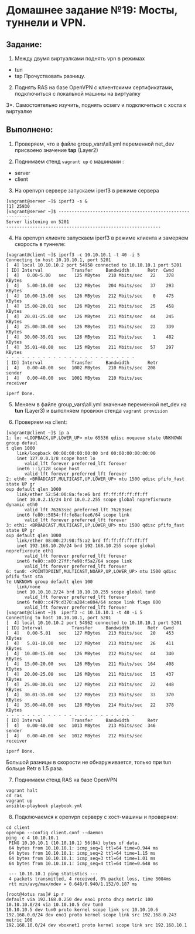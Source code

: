 # **Домашнее задание №19: Мосты, туннели и VPN.**

## **Задание:**
1. Между двумя виртуалками поднять vpn в режимах
- tun
- tap
Прочуствовать разницу.

2. Поднять RAS на базе OpenVPN с клиентскими сертификатами, подключиться с локальной машины на виртуалку

3*. Самостоятельно изучить, поднять ocserv и подключиться с хоста к виртуалке

## **Выполнено:**
1. Проверяем, что в файле group_vars\all.yml переменной net_dev присвоено значение **tap** (Layer2)

2. Поднимаем стенд ```vagrant up``` с машинами :

- server
- client

3. На openvpn сервере запускаем iperf3 в режиме сервера
```
[vagrant@server ~]$ iperf3 -s &
[1] 25930
[vagrant@server ~]$ -----------------------------------------------------------
Server listening on 5201
-----------------------------------------------------------
```
4. На openvpn клиенте запускаем iperf3 в режиме клиента и замеряем
скорость в туннеле:
```
[vagrant@client ~]$ iperf3 -c 10.10.10.1 -t 40 -i 5
Connecting to host 10.10.10.1, port 5201
[  4] local 10.10.10.2 port 54958 connected to 10.10.10.1 port 5201
[ ID] Interval           Transfer     Bandwidth       Retr  Cwnd
[  4]   0.00-5.00   sec   125 MBytes   210 Mbits/sec   22    378 KBytes
[  4]   5.00-10.00  sec   122 MBytes   204 Mbits/sec   37    293 KBytes
[  4]  10.00-15.00  sec   126 MBytes   212 Mbits/sec    0    475 KBytes
[  4]  15.00-20.01  sec   126 MBytes   211 Mbits/sec   25    458 KBytes
[  4]  20.01-25.00  sec   126 MBytes   211 Mbits/sec   44    245 KBytes
[  4]  25.00-30.00  sec   126 MBytes   211 Mbits/sec   22    339 KBytes
[  4]  30.00-35.01  sec   126 MBytes   211 Mbits/sec    1    482 KBytes
[  4]  35.01-40.00  sec   125 MBytes   211 Mbits/sec   57    297 KBytes
- - - - - - - - - - - - - - - - - - - - - - - - -
[ ID] Interval           Transfer     Bandwidth       Retr
[  4]   0.00-40.00  sec  1002 MBytes   210 Mbits/sec  208             sender
[  4]   0.00-40.00  sec  1001 MBytes   210 Mbits/sec                  receiver

iperf Done.
```

5. Меняем в файле group_vars\all.yml значение переменной net_dev на **tun** (Layer3) и 
выполняем провижн стенда ```vagrant provision```

6. Проверяем на client:
```
[vagrant@client ~]$ ip a
1: lo: <LOOPBACK,UP,LOWER_UP> mtu 65536 qdisc noqueue state UNKNOWN group defaul                                                                             t qlen 1000
    link/loopback 00:00:00:00:00:00 brd 00:00:00:00:00:00
    inet 127.0.0.1/8 scope host lo
       valid_lft forever preferred_lft forever
    inet6 ::1/128 scope host
       valid_lft forever preferred_lft forever
2: eth0: <BROADCAST,MULTICAST,UP,LOWER_UP> mtu 1500 qdisc pfifo_fast state UP gr                                                                             oup default qlen 1000
    link/ether 52:54:00:8a:fe:e6 brd ff:ff:ff:ff:ff:ff
    inet 10.0.2.15/24 brd 10.0.2.255 scope global noprefixroute dynamic eth0
       valid_lft 76263sec preferred_lft 76263sec
    inet6 fe80::5054:ff:fe8a:fee6/64 scope link
       valid_lft forever preferred_lft forever
3: eth1: <BROADCAST,MULTICAST,UP,LOWER_UP> mtu 1500 qdisc pfifo_fast state UP gr                                                                             oup default qlen 1000
    link/ether 08:00:27:98:f5:a2 brd ff:ff:ff:ff:ff:ff
    inet 192.168.10.20/24 brd 192.168.10.255 scope global noprefixroute eth1
       valid_lft forever preferred_lft forever
    inet6 fe80::a00:27ff:fe98:f5a2/64 scope link
       valid_lft forever preferred_lft forever
6: tun0: <POINTOPOINT,MULTICAST,NOARP,UP,LOWER_UP> mtu 1500 qdisc pfifo_fast sta                                                                             te UNKNOWN group default qlen 100
    link/none
    inet 10.10.10.2/24 brd 10.10.10.255 scope global tun0
       valid_lft forever preferred_lft forever
    inet6 fe80::c479:d370:a284:e804/64 scope link flags 800
       valid_lft forever preferred_lft forever
[vagrant@client ~]$  iperf3 -c 10.10.10.1 -t 40 -i 5
Connecting to host 10.10.10.1, port 5201
[  4] local 10.10.10.2 port 54962 connected to 10.10.10.1 port 5201
[ ID] Interval           Transfer     Bandwidth       Retr  Cwnd
[  4]   0.00-5.01   sec   127 MBytes   213 Mbits/sec   20    453 KBytes
[  4]   5.01-10.00  sec   127 MBytes   213 Mbits/sec   26    411 KBytes
[  4]  10.00-15.00  sec   126 MBytes   212 Mbits/sec   44    340 KBytes
[  4]  15.00-20.00  sec   126 MBytes   211 Mbits/sec  164    408 KBytes
[  4]  20.00-25.00  sec   126 MBytes   211 Mbits/sec   15    437 KBytes
[  4]  25.00-30.01  sec   127 MBytes   213 Mbits/sec   22    448 KBytes
[  4]  30.01-35.00  sec   127 MBytes   213 Mbits/sec   33    370 KBytes
[  4]  35.00-40.00  sec   128 MBytes   214 Mbits/sec   22    378 KBytes
- - - - - - - - - - - - - - - - - - - - - - - - -
[ ID] Interval           Transfer     Bandwidth       Retr
[  4]   0.00-40.00  sec  1013 MBytes   213 Mbits/sec  346             sender
[  4]   0.00-40.00  sec  1012 MBytes   212 Mbits/sec                  receiver

iperf Done.
```

Большой разницы в скорости не обнаруживается, только при tun больше Retr в 1.5 раза.

7. Поднимаем стенд RAS на базе OpenVPN
```
vagrant halt
cd ras
vagrant up
ansible-playbook playbook.yml
```

8. Подключаемся к openvpn серверу с хост-машины и проверяем:
```
cd client
openvpn --config client.conf --daemon
ping -c 4 10.10.10.1
 PING 10.10.10.1 (10.10.10.1) 56(84) bytes of data.
 64 bytes from 10.10.10.1: icmp_seq=1 ttl=64 time=0.944 ms
 64 bytes from 10.10.10.1: icmp_seq=2 ttl=64 time=1.15 ms
 64 bytes from 10.10.10.1: icmp_seq=3 ttl=64 time=1.01 ms
 64 bytes from 10.10.10.1: icmp_seq=4 ttl=64 time=0.648 ms
 
 --- 10.10.10.1 ping statistics ---
 4 packets transmitted, 4 received, 0% packet loss, time 3004ms
 rtt min/avg/max/mdev = 0.648/0.940/1.152/0.187 ms

[root@4otus ras]# ip r
default via 192.168.0.250 dev eno1 proto dhcp metric 100
10.10.10.0/24 via 10.10.10.5 dev tun0
10.10.10.5 dev tun0 proto kernel scope link src 10.10.10.6
192.168.0.0/24 dev eno1 proto kernel scope link src 192.168.0.243 metric 100
192.168.10.0/24 dev vboxnet1 proto kernel scope link src 192.168.10.1
```
 
 

